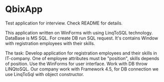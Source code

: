 # QbixApp
Test application for interview. Check README for details.

This application written on WinForms with using LinqToSQL technology. DataBase is MS SQL. For create DB run SQL request.
It's contains Window with registration employees with their skills.

The task:
Develop application for registration employees and their skills in IT-company.
One of employee attributes must be "position", skills depends of position.
Use the WinForms for user interface. Work with DB throw LINQtoSQL.
Our company work with Framework 4.5, for DB connection we use LinqToSql with object constructor.
